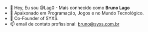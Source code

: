- 👋 Hey, Eu sou @Lag0 - Mais conhecido como **Bruno Lago**
- 👀 Apaixonado em Programação, Jogos e no Mundo Tecnológico.
- 👑 Co-Founder of SYXS.
- 📫 email de contato profissional: bruno@syxs.com.br
